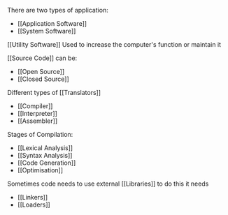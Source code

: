 
There are two types of application:
- [[Application Software]]
- [[System Software]]

[[Utility Software]] Used to increase the computer's function or maintain it

[[Source Code]] can be:
- [[Open Source]]
- [[Closed Source]]

Different types of [[Translators]] 
- [[Compiler]]
- [[Interpreter]]
- [[Assembler]]

Stages of Compilation:
- [[Lexical Analysis]]
- [[Syntax Analysis]]
- [[Code Generation]]
- [[Optimisation]]

Sometimes code needs to use external [[Libraries]] to do this it needs
- [[Linkers]]
- [[Loaders]]

